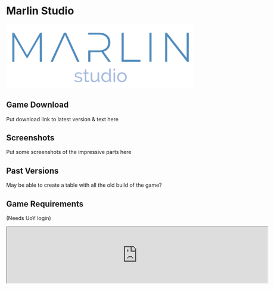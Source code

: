 # Marlin Studio

![](/logo.png)

## Game Download
Put download link to latest version & text here

## Screenshots
Put some screenshots of the impressive parts here

## Past Versions
May be able to create a table with all the old build of the game?

## Game Requirements

(Needs UoY login)

<iframe src="https://docs.google.com/document/d/e/2PACX-1vSpYnHQERPBEKTfu6u7jbWGK07JpBDb0FXgb6J5HYC2c9oDmzqwAVuqoHTK3cBisoQhZRNjwngtV3g-/pub?embedded=true" width="700"></iframe>